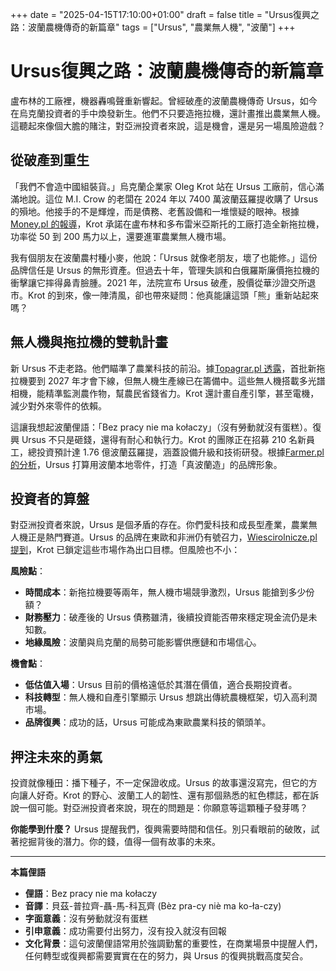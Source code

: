 +++
date = "2025-04-15T17:10:00+01:00"
draft = false
title = "Ursus復興之路：波蘭農機傳奇的新篇章"
tags = ["Ursus", "農業無人機", "波蘭"]
+++

# Ursus復興之路：波蘭農機傳奇的新篇章

盧布林的工廠裡，機器轟鳴聲重新響起。曾經破產的波蘭農機傳奇 Ursus，如今在烏克蘭投資者的手中煥發新生。他們不只要造拖拉機，還計畫推出農業無人機。這聽起來像個大膽的賭注，對亞洲投資者來說，這是機會，還是另一場風險遊戲？

## 從破產到重生

「我們不會造中國組裝貨。」烏克蘭企業家 Oleg Krot 站在 Ursus 工廠前，信心滿滿地說。這位 M.I. Crow 的老闆在 2024 年以 7400 萬波蘭茲羅提收購了 Ursus 的殞地。他接手的不是輝煌，而是債務、老舊設備和一堆懷疑的眼神。根據[Money.pl 的報導](https://www.money.pl/gospodarka/ukrainski-wlasciciel-ursusa-odkryl-karty-nie-bedziemy-robic-skladakow-z-chin-7146253276715968a.html)，Krot 承諾在盧布林和多布雷米亞斯托的工廠打造全新拖拉機，功率從 50 到 200 馬力以上，還要進軍農業無人機市場。

我有個朋友在波蘭農村種小麥，他說：「Ursus 就像老朋友，壞了也能修。」這份品牌信任是 Ursus 的無形資產。但過去十年，管理失誤和白俄羅斯廉價拖拉機的衝擊讓它摔得鼻青臉腫。2021 年，法院宣布 Ursus 破產，股價從華沙證交所退市。Krot 的到來，像一陣清風，卻也帶來疑問：他真能讓這頭「熊」重新站起來嗎？

## 無人機與拖拉機的雙軌計畫

新 Ursus 不走老路。他們瞄準了農業科技的前沿。據[Topagrar.pl 透露](https://www.topagrar.pl/articles/ciagniki/kiedy-z-fabryki-wyjada-ciagniki-ursus-nowy-wlasciciel-zdradza-plany-produkcji-traktorow-i-dronow-2530319)，首批新拖拉機要到 2027 年才會下線，但無人機生產線已在籌備中。這些無人機搭載多光譜相機，能精準監測農作物，幫農民省錢省力。Krot 還計畫自產引擎，甚至電機，減少對外來零件的依賴。

這讓我想起波蘭俚語：「Bez pracy nie ma kołaczy」（沒有勞動就沒有蛋糕）。復興 Ursus 不只是砸錢，還得有耐心和執行力。Krot 的團隊正在招募 210 名新員工，總投資預計達 1.76 億波蘭茲羅提，涵蓋設備升級和技術研發。根據[Farmer.pl 的分析](https://www.farmer.pl/technika-rolnicza/maszyny-rolnicze/beda-nowe-ursusy-ciagniki-silniki-i-drony-imponujace-plany-polskiej-marki,160042.html)，Ursus 打算用波蘭本地零件，打造「真波蘭造」的品牌形象。

## 投資者的算盤

對亞洲投資者來說，Ursus 是個矛盾的存在。你們愛科技和成長型產業，農業無人機正是熱門賽道。Ursus 的品牌在東歐和非洲仍有號召力，[Wiescirolnicze.pl 提到](https://wiescirolnicze.pl/ciagniki/nowe-ciagniki-ursusa-powstana-za-dwa-lata-bedzie-tez-linia-produkcji-dronow,21285/)，Krot 已鎖定這些市場作為出口目標。但風險也不小：

**風險點**：
- **時間成本**：新拖拉機要等兩年，無人機市場競爭激烈，Ursus 能搶到多少份額？
- **財務壓力**：破產後的 Ursus 債務雖清，後續投資能否帶來穩定現金流仍是未知數。
- **地緣風險**：波蘭與烏克蘭的局勢可能影響供應鏈和市場信心。

**機會點**：
- **低估值入場**：Ursus 目前的價格遠低於其潛在價值，適合長期投資者。
- **科技轉型**：無人機和自產引擎顯示 Ursus 想跳出傳統農機框架，切入高利潤市場。
- **品牌復興**：成功的話，Ursus 可能成為東歐農業科技的領頭羊。

## 押注未來的勇氣

投資就像種田：播下種子，不一定保證收成。Ursus 的故事還沒寫完，但它的方向讓人好奇。Krot 的野心、波蘭工人的韌性、還有那個熟悉的紅色標誌，都在訴說一個可能。對亞洲投資者來說，現在的問題是：你願意等這顆種子發芽嗎？

**你能學到什麼？** Ursus 提醒我們，復興需要時間和信任。別只看眼前的破敗，試著挖掘背後的潛力。你的錢，值得一個有故事的未來。

---

**本篇俚語**

- **俚語**：Bez pracy nie ma kołaczy  
- **音譯**：貝茲-普拉齊-聶-馬-科瓦齊 (Bèz pra-cy niè ma ko-ła-czy)  
- **字面意義**：沒有勞動就沒有蛋糕  
- **引申意義**：成功需要付出努力，沒有投入就沒有回報  
- **文化背景**：這句波蘭俚語常用於強調勤奮的重要性，在商業場景中提醒人們，任何轉型或復興都需要實實在在的努力，與 Ursus 的復興挑戰高度契合。